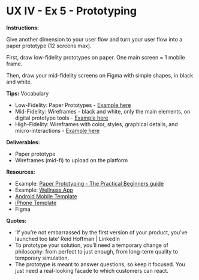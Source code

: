 # UX IV - Ex 5 - Prototyping

**Instructions:** 

Give another dimension to your user flow and turn your user flow into a paper prototype (12 screens max).

First, draw low-fidelity prototypes on paper. One main screen = 1 mobile frame. 

Then, draw your mid-fidelity screens on Figma with simple shapes, in black and white. 

**Tips:** Vocabulary 

- Low-Fidelity: Paper Prototypes - [Example here](https://miro.medium.com/max/1400/1*5nUfqqA2gjdAYHagjbHA5w.jpeg)
- Mid-Fidelity: Wireframes - black and white, only the main elements, on digital prototype tools - [Example here](https://miro.medium.com/max/1400/1*eGSfaxwYbxUFomYbyO6GWw.png)
- High-Fidelity: Wireframes with color, styles, graphical details, and micro-interactions - [Example here](https://miro.medium.com/max/1400/1*Xn0HSKAvhr4TZzC9lN5udw.gif)

**Deliverables:** 

- Paper prototype
- Wireframes (mid-fi) to upload on the platform

**Resources:** 

- Example: [Paper Prototyping - The Practical Beginners guide](https://www.uxpin.com/studio/blog/paper-prototyping-the-practical-beginners-guide/)
- Example: [Wellness App](https://medium.com/@ebtaskin/story-of-my-very-first-ux-ui-design-project-at-ironhack-bootcamp-955addeb760e)
- [Android Mobile Template](https://i.pinimg.com/originals/43/8e/de/438ede24264eb9552b635d34142eac29.png)
- [iPhone Template](https://www.cssauthor.com/wp-content/uploads/2014/01/iPhone-5S-Template-PSD.jpg)
- Figma

**Quotes:** 

- ‘If you’re not embarrassed by the first version of your product, you’ve launched too late’ Reid Hoffman | LinkedIn
- To prototype your solution, you’ll need a temporary change of philosophy: from perfect to just enough, from long-term quality to temporary simulation.
- The prototype is meant to answer questions, so keep it focused. You just need a real-looking facade to which customers can react.
